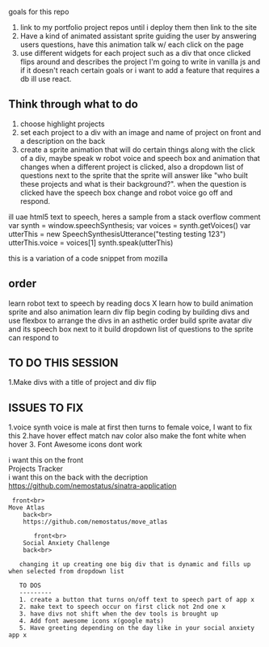 goals for this repo
1. link to my portfolio project repos until i deploy them then link to the site
2. Have a kind of animated assistant sprite guiding the user by answering users questions, have this animation talk 
w/ each click on the page
3. use different widgets for each project such as a div that once clicked flips around and describes the project
I'm going to write in vanilla js and if it doesn't reach certain goals or i want to add a feature that requires a db ill use react. 

Think through what to do
-------------------------
1. choose highlight projects
2. set each project to a div with an image and name of project on front and a description on the back
3. create a sprite animation that will do certain things along with the click of a div, maybe speak w robot voice and speech box and animation that changes when a different project is clicked, also a dropdown list of questions next to the sprite that the sprite will answer like "who built these projects and what is their background?". when the question is clicked have the speech box change and robot voice go off and respond.

ill uae html5 text to speech, heres a sample from a stack overflow comment 
var synth = window.speechSynthesis;
var voices = synth.getVoices()
 var utterThis = new SpeechSynthesisUtterance("testing testing 123")
    utterThis.voice = voices[1]
synth.speak(utterThis)


this is a variation of a code snippet from mozilla

order
-------
learn robot text to speech by reading docs X
learn how to build animation sprite and also animation
learn div flip 
begin coding by building divs and use flexbox to arrange the divs in an asthetic order
build sprite avatar div and its speech box next to it
build dropdown list of questions to the sprite can respond to

TO DO THIS SESSION
---------------------
1.Make divs with a title of project and div flip
    <i class="fas fa-compass"></i>

ISSUES TO FIX
---------------
1.voice synth voice is male at first then turns to female voice, I want to fix this
2.have hover effect match nav color also make the font white when hover
3. Font Awesome icons dont work

i want this on the front<br>
Projects Tracker<br>
i want this on the back with the decription <br>
https://github.com/nemostatus/sinatra-application

     front<br>
    Move Atlas
        back<br>
        https://github.com/nemostatus/move_atlas

           front<br>
        Social Anxiety Challenge
        back<br>
       
       changing it up creating one big div that is dynamic and fills up when selected from dropdown list

       TO DOS
       ---------
       1. create a button that turns on/off text to speech part of app x
       2. make text to speech occur on first click not 2nd one x
       3. have divs not shift when the dev tools is brought up
       4. Add font awesome icons x(google mats)
       5. Have greeting depending on the day like in your social anxiety app x


